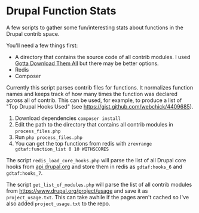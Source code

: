 # Drupal Function Stats

A few scripts to gather some fun/interesting stats about functions in the Drupal contrib space.

You'll need a few things first:

  * A directory that contains the source code of all contrib modules. I used [Gotta Download Them All](https://www.drupal.org/sandbox/greggles/1481160) but there may be better options.
  * Redis
  * Composer

Currently this script parses contrib files for functions. It normalizes function names and keeps track of how many times the function was declared across all of contrib. This can be used, for example, to produce a list of "Top Drupal Hooks Used" (see https://gist.github.com/webchick/4409685).

  1. Download dependencies `composer install`
  2. Edit the path to the directory that contains all contrib modules in `process_files.php`
  3. Run `php process_files.php`
  4. You can get the top functions from redis with `zrevrange gdtaf:function_list 0 10 WITHSCORES`

The script `redis_load_core_hooks.php` will parse the list of all Drupal core hooks from [api.drupal.org](https://api.drupal.org) and store them in redis as `gdtaf:hooks_6` and `gdtaf:hooks_7`.

The script `get_list_of_modules.php` will parse the list of all contrib modules from https://www.drupal.org/project/usage and save it as `project_usage.txt`. This can take awhile if the pages aren't cached so I've also added `project_usage.txt` to the repo.
